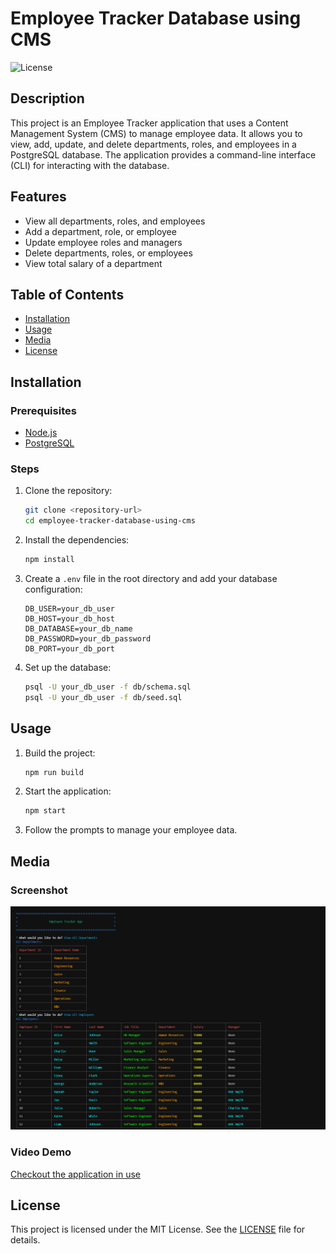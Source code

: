 # Employee Tracker Database using CMS

![License](https://img.shields.io/badge/license-MIT-blue.svg)

## Description

This project is an Employee Tracker application that uses a Content Management System (CMS) to manage employee data. It allows you to view, add, update, and delete departments, roles, and employees in a PostgreSQL database. The application provides a command-line interface (CLI) for interacting with the database.

## Features

- View all departments, roles, and employees
- Add a department, role, or employee
- Update employee roles and managers
- Delete departments, roles, or employees
- View total salary of a department 

## Table of Contents

- [Installation](#installation)
- [Usage](#usage)
- [Media](#media)
- [License](#license)

## Installation

### Prerequisites

- [Node.js](https://nodejs.org/)
- [PostgreSQL](https://www.postgresql.org/)

### Steps

1. Clone the repository:
    ```sh
    git clone <repository-url>
    cd employee-tracker-database-using-cms
    ```

2. Install the dependencies:
    ```sh
    npm install
    ```

3. Create a `.env` file in the root directory and add your database configuration:
    ```properties
    DB_USER=your_db_user
    DB_HOST=your_db_host
    DB_DATABASE=your_db_name
    DB_PASSWORD=your_db_password
    DB_PORT=your_db_port
    ```

4. Set up the database:
    ```sh
    psql -U your_db_user -f db/schema.sql
    psql -U your_db_user -f db/seed.sql
    ```

## Usage

1. Build the project:
    ```sh
    npm run build
    ```

2. Start the application:
    ```sh
    npm start
    ```

3. Follow the prompts to manage your employee data.

## Media

### Screenshot
![Employee Tracker Screenshot](Assets/employeetracker.png)

### Video Demo
[Checkout the application in use](https://drive.google.com/file/d/1NT2wX6xkN-Jq-wIeR9K-pQviQRZ17PaW/view?usp=sharing)

## License

This project is licensed under the MIT License. See the [LICENSE](LICENSE) file for details.